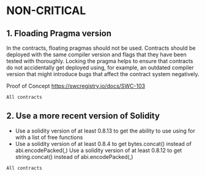 # 	NON-CRITICAL

## 1. Floading Pragma version


In the contracts, floating pragmas should not be used. Contracts should be deployed with the same compiler version and flags that they have been tested with thoroughly. Locking the pragma helps to ensure that contracts do not accidentally get deployed using, for example, an outdated compiler version that might introduce bugs that affect the contract system negatively.

Proof of Concept
https://swcregistry.io/docs/SWC-103

```
All contracts
```

## 2. Use a more recent version of Solidity


- Use a solidity version of at least 0.8.13 to get the ability to use using for with a list of free functions
- Use a solidity version of at least 0.8.4 to get bytes.concat() instead of abi.encodePacked(<bytes>,<bytes>) Use a solidity version of at least 0.8.12 to get string.concat() instead of abi.encodePacked(<str>,<str>)

```
All contracts
```

